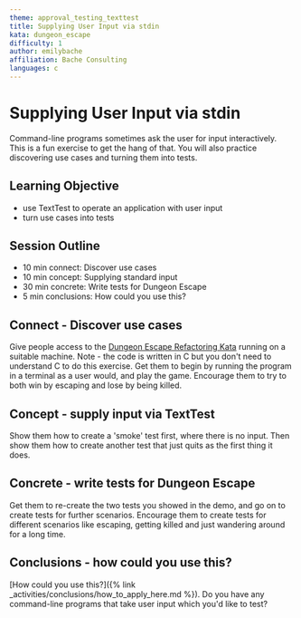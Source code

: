 ```yaml
---
theme: approval_testing_texttest
title: Supplying User Input via stdin
kata: dungeon_escape
difficulty: 1
author: emilybache
affiliation: Bache Consulting
languages: c
---
```


# Supplying User Input via stdin
Command-line programs sometimes ask the user for input interactively. This is a fun exercise to get the hang of that. You will also practice discovering use cases and turning them into tests.

## Learning Objective
* use TextTest to operate an application with user input
* turn use cases into tests

## Session Outline

* 10 min connect: Discover use cases
* 10 min concept: Supplying standard input
* 30 min concrete: Write tests for Dungeon Escape
* 5 min conclusions: How could you use this?

## Connect - Discover use cases

Give people access to the [Dungeon Escape Refactoring Kata](https://github.com/emilybache/DungeonEscape-Refactoring-Kata) running on a suitable machine. Note - the code is written in C but you don't need to understand C to do this exercise. Get them to begin by running the program in a terminal as a user would, and play the game. Encourage them to try to both win by escaping and lose by being killed.

## Concept - supply input via TextTest
Show them how to create a 'smoke' test first, where there is no input. Then show them how to create another test that just quits as the first thing it does.

## Concrete - write tests for Dungeon Escape
Get them to re-create the two tests you showed in the demo, and go on to create tests for further scenarios. Encourage them to create tests for different scenarios like escaping, getting killed and just wandering around for a long time.

## Conclusions - how could you use this?
[How could you use this?]({% link _activities/conclusions/how_to_apply_here.md %}). Do you have any command-line programs that take user input which you'd like to test?

